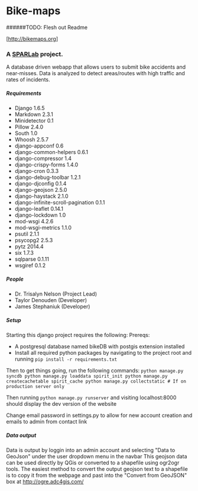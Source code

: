 Bike-maps
=========
######TODO: Flesh out Readme

[http://bikemaps.org]

### A [SPARLab](http://www.geog.uvic.ca/spar/) project. 
A database driven webapp that allows users to submit bike accidents and near-misses. Data is analyzed to detect areas/routes with high traffic and rates of incidents. 


##### Requirements
  + Django 1.6.5
  + Markdown 2.3.1
  + Minidetector 0.1
  + Pillow 2.4.0
  + South 1.0
  + Whoosh 2.5.7
  + django-appconf 0.6
  + django-common-helpers 0.6.1
  + django-compressor 1.4
  + django-crispy-forms 1.4.0
  + django-cron 0.3.3
  + django-debug-toolbar 1.2.1
  + django-djconfig 0.1.4
  + django-geojson 2.5.0
  + django-haystack 2.1.0
  + django-infinite-scroll-pagination 0.1.1
  + django-leaflet 0.14.1
  + django-lockdown 1.0
  + mod-wsgi 4.2.6
  + mod-wsgi-metrics 1.1.0
  + psutil 2.1.1
  + psycopg2 2.5.3
  + pytz 2014.4
  + six 1.7.3
  + sqlparse 0.1.11
  + wsgiref 0.1.2


##### People
  + Dr. Trisalyn Nelson (Project Lead)
  + Taylor Denouden (Developer)
  + James Stephaniuk (Developer)


##### Setup
  Starting this django project requires the following:
  Prereqs:
  * A postgresql database named bikeDB with postgis extension installed 
  * Install all required python packages by navigating to the project root and running
   `pip install -r requirements.txt`

  Then to get things going, run the following commands:
        ```python manage.py syncdb
        python manage.py loaddata spirit_init
        python manage.py createcachetable spirit_cache
        python manage.py collectstatic # If on production server only```

  Then running `python manage.py runserver` and visiting localhost:8000
   should display the dev version of the website

  Change email password in settings.py to allow for new account creation and emails to admin from contact link


##### Data output
  Data is output by loggin into an admin account and selecting "Data to GeoJson" under the user dropdown menu in the navbar
  This geojson data can be used directly by QGis or converted to a shapefile using ogr2ogr tools.
  The easiest method to convert the output geojson text to a shapefile is to copy it from the webpage and
    past into the "Convert from GeoJSON" box at http://ogre.adc4gis.com/
